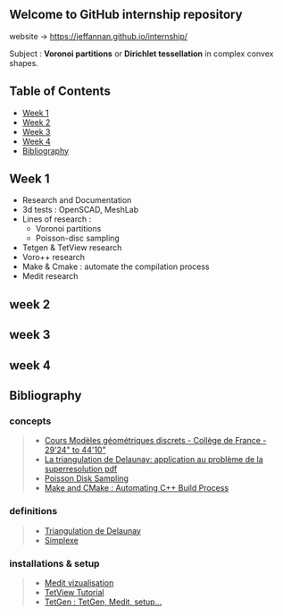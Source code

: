 ## Welcome to GitHub internship repository
website -> https://jeffannan.github.io/internship/

Subject : **Voronoi partitions** or **Dirichlet tessellation** in complex convex shapes.

## Table of Contents 
* [Week 1](#Week-1)
* [Week 2](#Week-2)
* [Week 3](#Week-3)
* [Week 4](#Week-4)
* [Bibliography](#Bibliography)

## Week 1
* Research and Documentation
* 3d tests : OpenSCAD, MeshLab
* Lines of research : 
    * Voronoi partitions 
    * Poisson-disc sampling 
* Tetgen & TetView research
* Voro++ research
* Make & Cmake : automate the compilation process
* Medit research

## week 2
## week 3
## week 4
## Bibliography
### concepts
   > * <a href="https://www.college-de-france.fr/site/jean-daniel-boissonnat/course-2017-03-29-17h00.htm" target="_blank">Cours Modèles géométriques discrets - Collège de France - 29'24" to 44'10"</a>
   > * <a href="http://www.tsi.telecom-paristech.fr/pages/enseignement/ressources/beti/delaunay/delaunay_imprimable.pdf" target="_blank">La triangulation de Delaunay: application au problème de la superresolution pdf</a>
   > * <a href="http://www.cemyuksel.com/cyCodeBase/soln/poisson_disk_sampling.html" target="_blank">Poisson Disk Sampling</a>
   > * <a href="https://medium.com/coding-blocks/make-and-cmake-automating-c-build-process-900f569a75db" target="_blank">Make and CMake : Automating C++ Build Process</a>
### definitions
   > * <a href="https://fr.wikipedia.org/wiki/Triangulation_de_Delaunay" target="_blank">Triangulation de Delaunay</a>
   > * <a href="https://fr.wikipedia.org/wiki/Simplexe" target="_blank">Simplexe</a>
### installations & setup
   > * <a href="https://github.com/ISCDtoolbox/Medit" target="_blank">Medit vizualisation</a>
   > * <a href="https://wias-berlin.de/software/tetgen/tetview.tutorial.html#Installation" target="_blank">TetView Tutorial</a>
   > * <a href="http://web.mit.edu/tetgen_v1.4.1/tetgen-manual.pdf" target="_blank">TetGen : TetGen, Medit, setup...</a> 


 

